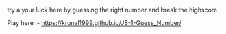 try a your luck here by guessing the right number and break the highscore.

Play here :- https://krunal1999.github.io/JS-1-Guess_Number/
